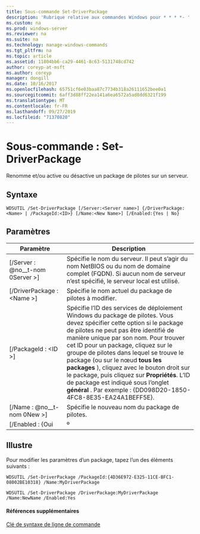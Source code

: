 ```yaml
---
title: Sous-commande Set-DriverPackage
description: 'Rubrique relative aux commandes Windows pour * * * *- '
ms.custom: na
ms.prod: windows-server
ms.reviewer: na
ms.suite: na
ms.technology: manage-windows-commands
ms.tgt_pltfrm: na
ms.topic: article
ms.assetid: 11804bb6-ca29-4461-8c63-5131748cd742
author: coreyp-at-msft
ms.author: coreyp
manager: dongill
ms.date: 10/16/2017
ms.openlocfilehash: 65751cf6e03baa87c7734b318a26111652bee0a1
ms.sourcegitcommit: 6aff3d88ff22ea141a6ea6572a5ad8dd6321f199
ms.translationtype: MT
ms.contentlocale: fr-FR
ms.lasthandoff: 09/27/2019
ms.locfileid: "71370820"
---
```

# <a name="subcommand-set-driverpackage"></a>Sous-commande : Set-DriverPackage



Renomme et/ou active ou désactive un package de pilotes sur un serveur.

## <a name="syntax"></a>Syntaxe

```
WDSUTIL /Set-DriverPackage [/Server:<Server name>] {/DriverPackage:<Name> | /PackageId:<ID>} [/Name:<New Name>] [/Enabled:{Yes | No}
```

## <a name="parameters"></a>Paramètres

|        Paramètre         |                                                                                                                                                                                                               Description                                                                                                                                                                                                                |
|--------------------------|------------------------------------------------------------------------------------------------------------------------------------------------------------------------------------------------------------------------------------------------------------------------------------------------------------------------------------------------------------------------------------------------------------------------------------------|
| [/Server : @no__t-nom 0Server >] |                                                                                                                                                 Spécifie le nom du serveur. Il peut s’agir du nom NetBIOS ou du nom de domaine complet (FQDN). Si aucun nom de serveur n’est spécifié, le serveur local est utilisé.                                                                                                                                                 |
| [/DriverPackage : \<Name >] |                                                                                                                                                                                       Spécifie le nom actuel du package de pilotes à modifier.                                                                                                                                                                                        |
|    [/PackageId : \<ID >]    | Spécifie l’ID des services de déploiement Windows du package de pilotes. Vous devez spécifier cette option si le package de pilotes ne peut pas être identifié de manière unique par son nom. Pour trouver cet ID pour un package, cliquez sur le groupe de pilotes dans lequel se trouve le package (ou sur le nœud **tous les packages** ), cliquez avec le bouton droit sur le package, puis cliquez sur **Propriétés**. L’ID de package est indiqué sous l’onglet **général** . Par exemple : {DD098D20-1850-4FC8-8E35-EA24A1BEFF5E}. |
|   [/Name : @no__t-nom 0New >]    |                                                                                                                                                                                              Spécifie le nouveau nom du package de pilotes.                                                                                                                                                                                              |
|      [/Enabled : {Oui      |                                                                                                                                                                                                                   º                                                                                                                                                                                                                    |

## <a name="BKMK_examples"></a>Illustre

Pour modifier les paramètres d’un package, tapez l’un des éléments suivants :
```
WDSUTIL /Set-DriverPackage /PackageId:{4D36E972-E325-11CE-BFC1-08002BE10318} /Name:MyDriverPackage
```
```
WDSUTIL /Set-DriverPackage /DriverPackage:MyDriverPackage /Name:NewName /Enabled:Yes
```

#### <a name="additional-references"></a>Références supplémentaires

[Clé de syntaxe de ligne de commande](command-line-syntax-key.md)